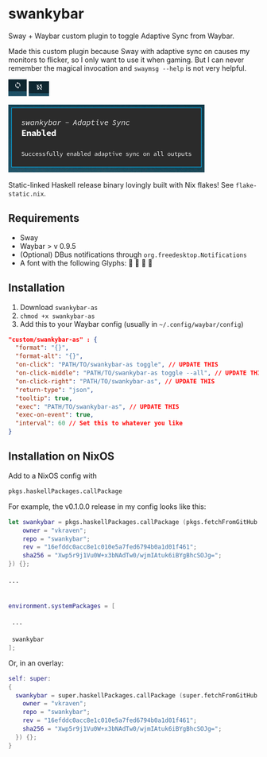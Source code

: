 # swankybar

Sway + Waybar custom plugin to toggle Adaptive Sync from Waybar.

Made this custom plugin because Sway with adaptive sync on causes my monitors to flicker, so I only want to use it when gaming. But I can never remember the magical invocation and `swaymsg --help` is not very helpful.

![Adaptive Sync On](images/sync_on.png) ![Adaptive Sync Off](images/sync_off.png) 

![DBus notification](images/notification.png)

Static-linked Haskell release binary lovingly built with Nix flakes! See `flake-static.nix`.

## Requirements

- Sway
- Waybar > v 0.9.5
- (Optional) DBus notifications through `org.freedesktop.Notifications`
- A font with the following Glyphs: 󰓦 󱆢 󰓨 󰓧

## Installation

 1. Download `swankybar-as`
 2. `chmod +x swankybar-as`
 3. Add this to your Waybar config (usually in `~/.config/waybar/config`)
 
 ```json
 "custom/swankybar-as" : {
   "format": "{}",
   "format-alt": "{}",
   "on-click": "PATH/TO/swankybar-as toggle", // UPDATE THIS
   "on-click-middle": "PATH/TO/swankybar-as toggle --all", // UPDATE THIS
   "on-click-right": "PATH/TO/swankybar-as", // UPDATE THIS
   "return-type": "json",
   "tooltip": true,
   "exec": "PATH/TO/swankybar-as", // UPDATE THIS
   "exec-on-event": true,
   "interval": 60 // Set this to whatever you like
 }
 ```
 
## Installation on NixOS

Add to a NixOS config with 
 ```nix
pkgs.haskellPackages.callPackage
 ```

For example, the v0.1.0.0 release in my config looks like this:

``` nix
let swankybar = pkgs.haskellPackages.callPackage (pkgs.fetchFromGitHub {
    owner = "vkraven";
    repo = "swankybar";
    rev = "16efddc0acc8e1c010e5a7fed6794b0a1d01f461";
    sha256 = "Xwp5r9j1Vu0W+x3bNAdTw0/wjmIAtuk6iBYgBhcSOJg=";
}) {};

...


environment.systemPackages = [

 ...
 
 swankybar
];

```

Or, in an overlay:

``` nix
self: super: 
{
  swankybar = super.haskellPackages.callPackage (super.fetchFromGitHub {
    owner = "vkraven";
    repo = "swankybar";
    rev = "16efddc0acc8e1c010e5a7fed6794b0a1d01f461";
    sha256 = "Xwp5r9j1Vu0W+x3bNAdTw0/wjmIAtuk6iBYgBhcSOJg=";
  }) {};
}
```
